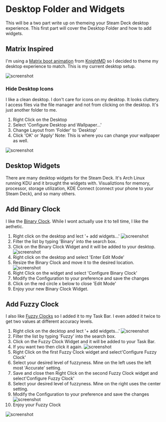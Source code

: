 # Desktop Folder and Widgets

This will be a two part write up on themeing your Steam Deck desktop experience.  This first part will cover the Desktop Folder and how to add widgets.

## Matrix Inspired 

I'm using a [Matrix boot animation](https://steamdeckrepo.com/post/PBVwP/the_matrix_intro_by_knightmd) from [KnightMD](https://steamdeckrepo.com/user/71) so I decided to theme my desktop experience to match.  This is my current desktop setup.   

![screenshot](media/desktop_matrix.png)  

### Hide Desktop Icons

I like a clean desktop.  I don't care for icons on my desktop.  It looks cluttery.   I access files via the file manager and not from clicking on the desktop.  It's just another folder to me.

1. Right Click on the Desktop 
2. Select 'Configure Desktop and Wallpaper...'
3. Change Layout from 'Folder' to 'Desktop'
4. Click 'OK' or 'Apply'
Note: This is where you can change your wallpaper as well. 

![screenshot](media/desktop_folder.png)  

## Desktop Widgets

There are many desktop widgets for the Steam Deck.  It's Arch Linux running KDU and it brought the widgets with.  Visualiztions for memory, processor, storage utilization, KDE Connect (connect your phone to your Steam Deck), and so many others.

## Add Binary Clock

I like the [Binary Clock](https://en.wikipedia.org/wiki/Binary_clock).  While I wont actually use it to tell time, I like the aethetic.

1. Right click on the desktop and lect '+ add widgets...'
![screenshot](media/add_widget_desktop.png)
3. Filter the list by typing 'Binary' into the search box.
4. Click on the Binary Clock Widget and it will be added to your desktop.
![screenshot](media/widget_binary_clock.png)  
5. Right click on the desktop and select 'Enter Edit Mode'
7. Resize the Binary Clock and move it to the desired location.
![screenshot](media/widget_binary_clock_resize.png)
8. Right Click on the widget and select 'Configure Binary Clock'
9. Modify the Configuration to your preference and save the changes
10. Click on the red circle x below to close 'Edit Mode'
11. Enjoy your new Binary Clock Widget.

## Add Fuzzy Clock

I also like [Fuzzy Clocks](https://en.wikipedia.org/wiki/Fuzzy_logic) so I added it to my Task Bar.  I even added it twice to get two values at different accuracy levels.

1. Right click on the decktop and lect '+ add widgets...'
![screenshot](media/add_widget_taskbar.png)
2. Filter the list by typing 'Fuzzy' into the search box.
4. Click on the Fuzzy Clock Widget and it will be added to your Task Bar.
5. If you want two then click it again.
![screenshot](media/widget_fuzzy_clock.png)  
6. Right Click on the first Fuzzy Clock widget and select'Configure Fuzzy Clock'
7. Select your desired level of fuzzyness.  Mine on the left uses the left most 'Accurate' setting.
8. Save and close then Right Click on the second Fuzzy Clock widget and select'Configure Fuzzy Clock'
9. Select your desired level of fuzzyness.  Mine on the right uses the center setting.
10. Modify the Configuration to your preference and save the changes
![screenshot](media/widget_fuzzy_clock_config.png) 
11. Enjoy your Fuzzy Clock

![screenshot](media/desktop_matrix.png)  
